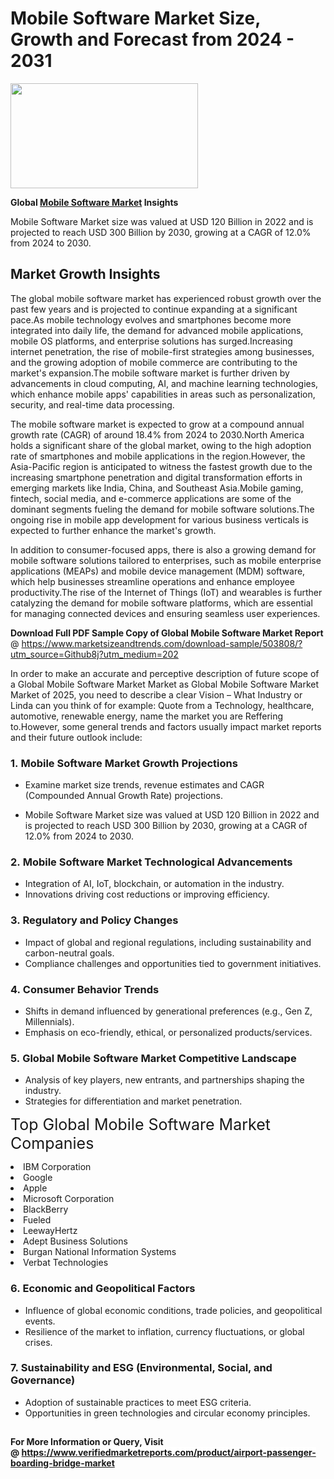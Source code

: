 <H1>Mobile Software Market Size, Growth and Forecast from 2024 - 2031</H1><img class="aligncenter size-medium wp-image-584254" src="https://thirdeyenews.in/wp-content/uploads/2024/09/Global-Market-Research-300x168.jpeg" alt="" width="300" height="168" /><p><strong>Global&nbsp;<a href="https://www.marketsizeandtrends.com/download-sample/503808/?utm_source=Github8j?utm_medium=202">Mobile Software Market</a> Insights</strong></p><p>Mobile Software Market size was valued at USD 120 Billion in 2022 and is projected to reach USD 300 Billion by 2030, growing at a CAGR of 12.0% from 2024 to 2030.</p><p><h2>Market Growth Insights</h2> <p>The global mobile software market has experienced robust growth over the past few years and is projected to continue expanding at a significant pace.As mobile technology evolves and smartphones become more integrated into daily life, the demand for advanced mobile applications, mobile OS platforms, and enterprise solutions has surged.Increasing internet penetration, the rise of mobile-first strategies among businesses, and the growing adoption of mobile commerce are contributing to the market's expansion.The mobile software market is further driven by advancements in cloud computing, AI, and machine learning technologies, which enhance mobile apps' capabilities in areas such as personalization, security, and real-time data processing.</p> <p>The mobile software market is expected to grow at a compound annual growth rate (CAGR) of around 18.4% from 2024 to 2030.North America holds a significant share of the global market, owing to the high adoption rate of smartphones and mobile applications in the region.However, the Asia-Pacific region is anticipated to witness the fastest growth due to the increasing smartphone penetration and digital transformation efforts in emerging markets like India, China, and Southeast Asia.Mobile gaming, fintech, social media, and e-commerce applications are some of the dominant segments fueling the demand for mobile software solutions.The ongoing rise in mobile app development for various business verticals is expected to further enhance the market's growth.<p>In addition to consumer-focused apps, there is also a growing demand for mobile software solutions tailored to enterprises, such as mobile enterprise applications (MEAPs) and mobile device management (MDM) software, which help businesses streamline operations and enhance employee productivity.The rise of the Internet of Things (IoT) and wearables is further catalyzing the demand for mobile software platforms, which are essential for managing connected devices and ensuring seamless user experiences.</p> <p><span class=""><strong>Download Full PDF Sample Copy of Global Mobile Software Market Report</strong> @ <a href="https://www.marketsizeandtrends.com/download-sample/503808/?utm_source=Github8j?utm_medium=202" target="_blank">https://www.marketsizeandtrends.com/download-sample/503808/?utm_source=Github8j?utm_medium=202</a></span></p><p>In order to make an accurate and perceptive description of future scope of a Global&nbsp;Mobile Software Market Market as Global&nbsp;Mobile Software Market Market of 2025, you need to describe a clear Vision &ndash; What Industry or Linda can you think of for example: Quote from a Technology, healthcare, automotive, renewable energy, name the market you are Reffering to.However, some general trends and factors usually impact market reports and their future outlook include:</p><h3>1.&nbsp;<strong>Mobile Software Market Growth Projections</strong></h3><ul><li>Examine market size trends, revenue estimates and CAGR (Compounded Annual Growth Rate) projections.</li><li><p>Mobile Software Market size was valued at USD 120 Billion in 2022 and is projected to reach USD 300 Billion by 2030, growing at a CAGR of 12.0% from 2024 to 2030.</p></li></ul><h3>2.&nbsp;<strong>Mobile Software Market Technological Advancements</strong></h3><ul><li>Integration of AI, IoT, blockchain, or automation in the industry.</li><li>Innovations driving cost reductions or improving efficiency.</li></ul><h3>3.&nbsp;<strong>Regulatory and Policy Changes</strong></h3><ul><li>Impact of global and regional regulations, including sustainability and carbon-neutral goals.</li><li>Compliance challenges and opportunities tied to government initiatives.</li></ul><h3>4.&nbsp;<strong>Consumer Behavior Trends</strong></h3><ul><li>Shifts in demand influenced by generational preferences (e.g., Gen Z, Millennials).</li><li>Emphasis on eco-friendly, ethical, or personalized products/services.</li></ul><h3>5.&nbsp;<strong>Global Mobile Software Market Competitive Landscape</strong></h3><ul><li>Analysis of key players, new entrants, and partnerships shaping the industry.</li><li>Strategies for differentiation and market penetration.</li></ul><p data-pm-slice="1 1 []"><span style="color: inherit; font-family: inherit; font-size: 25px;">Top Global Mobile Software Market Companies</span></p><div class="" data-test-id=""><p><li>IBM Corporation</li><li> Google</li><li> Apple</li><li> Microsoft Corporation</li><li> BlackBerry</li><li> Fueled</li><li> LeewayHertz</li><li> Adept Business Solutions</li><li> Burgan National Information Systems</li><li> Verbat Technologies</li></p></div><h3>6.&nbsp;<strong>Economic and Geopolitical Factors</strong></h3><ul><li>Influence of global economic conditions, trade policies, and geopolitical events.</li><li>Resilience of the market to inflation, currency fluctuations, or global crises.</li></ul><h3>7.&nbsp;<strong>Sustainability and ESG (Environmental, Social, and Governance)</strong></h3><ul><li>Adoption of sustainable practices to meet ESG criteria.</li><li>Opportunities in green technologies and circular economy principles.</li></ul><h2><strong style="font-size: 14px;">For More Information or Query, Visit @&nbsp;</strong><a style="background-color: #ffffff; font-size: 14px;" href="https://www.marketsizeandtrends.com/report/mobile-software-market/" target="_blank">https://www.verifiedmarketreports.com/product/airport-passenger-boarding-bridge-market</a></h2>